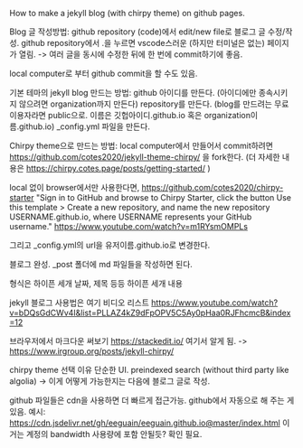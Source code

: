 ---
---

How to make a jekyll blog (with chirpy theme) on github pages.

Blog 글 작성방법:
github repository (code)에서 edit/new file로 블로그 글 수정/작성.
github repository에서 .을 누르면 vscode스러운 (하지만 터미널은 없는) 페이지가 열림. -> 여러 글을 동시에 수정한 뒤에 한 번에 commit하기에 좋음.

local computer로 부터 github commit을 할 수도 있음.


기본 테마의 jekyll blog 만드는 방법:
github 아이디를 만든다. (아이디에만 종속시키지 않으려면 organization까지 만든다)
repository를 만든다. (blog를 만드려는 무료 이용자라면 public으로. 이름은 깃헙아이디.github.io 혹은 organization이름.github.io)
_config.yml 파일을 만든다.


Chirpy theme으로 만드는 방법: 
local computer에서 만들어서 commit하려면 https://github.com/cotes2020/jekyll-theme-chirpy/ 을 fork한다.
(더 자세한 내용은 https://chirpy.cotes.page/posts/getting-started/ )

local 없이 browser에서만 사용한다면, 
https://github.com/cotes2020/chirpy-starter
"Sign in to GitHub and browse to Chirpy Starter, click the button Use this template > Create a new repository, and name the new repository USERNAME.github.io, where USERNAME represents your GitHub username."
https://www.youtube.com/watch?v=m1RYsmOMPLs

그리고 _config.yml의 url을 유저이름.github.io로 변경한다.

블로그 완성.
_post 폴더에 md 파일들을 작성하면 된다.

형식은
하이픈 세개
날짜, 제목 등등
하이픈 세개
내용

jekyll 블로그 사용법은 여기 비디오 리스트
https://www.youtube.com/watch?v=bDQsGdCWv4I&list=PLLAZ4kZ9dFpOPV5C5Ay0pHaa0RJFhcmcB&index=12

브라우저에서 마크다운 써보기
https://stackedit.io/
여기서 알게 됨. -> https://www.irgroup.org/posts/jekyll-chirpy/

chirpy theme 선택 이유
단순한 UI.
preindexed search (without third party like algolia) -> 이게 어떻게 가능한지는 다음에 블로그 글로 작성.


github 파일들은 cdn을 사용하면 더 빠르게 접근가능. 
github에서 자동으로 해 주는 게 있음. 예시: https://cdn.jsdelivr.net/gh/eeguain/eeguain.github.io@master/index.html 
이거는 계정의 bandwidth 사용량에 포함 안될듯? 확인 필요.

